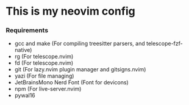 # This is my neovim config

### Requirements
- gcc and make (For compiling treesitter parsers, and telescope-fzf-native)
- rg (For telescope.nvim)
- fd (For telescope.nvim)
- git (For lazy.nvim plugin manager and gitsigns.nvim)
- yazi (For file managing)
- JetBrainsMono Nerd Font (Font for devicons)
- npm (For live-server.nvim)
- pywal16
